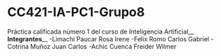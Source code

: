 # CC421-IA-PC1-Grupo8
Práctica calificada número 1 del curso de Inteligencia Artificial__ 
**Integrantes**__
-Limachi Paucar Rosa Irene 
-Felix Romo Carlos Gabriel 
-Cotrina Muñoz Juan Carlos
-Achic Cuenca Freider Wilmer
